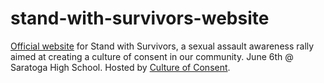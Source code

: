 # stand-with-survivors-website

[Official website](https://standwithsurvivors.co/) for Stand with Survivors, a sexual assault awareness rally aimed at creating a culture of consent in our community. June 6th @ Saratoga High School. Hosted by [Culture of Consent](https://www.instagram.com/cocshs/).

